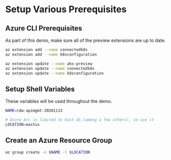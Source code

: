 # Setup Various Prerequisites

## Azure CLI Prerequisites

As part of this demo, make sure all of the preview extensions are up to date.

```bash
az extension add --name connectedk8s
az extension add --name k8sconfiguration

az extension update --name aks-preview
az extension update --name connectedk8s
az extension update --name k8sconfiguration
```

## Setup Shell Variables

These variables will be used throughout the demo.

```bash
NAME=cdw-apimgmt-20201113

# Azure Arc is limited to East US (among a few others), so use it
LOCATION=eastus
```

## Create an Azure Resource Group

```bash
az group create -n $NAME -l $LOCATION
```
